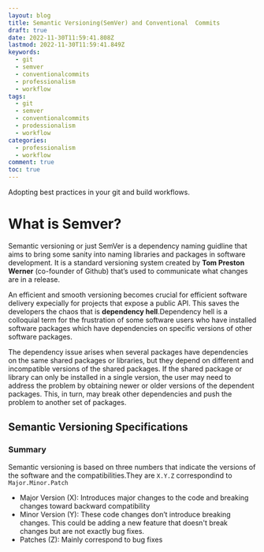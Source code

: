 ```yaml
---
layout: blog
title: Semantic Versioning(SemVer) and Conventional  Commits
draft: true
date: 2022-11-30T11:59:41.808Z
lastmod: 2022-11-30T11:59:41.849Z
keywords:
  - git
  - semver
  - conventionalcommits
  - professionalism
  - workflow
tags:
  - git
  - semver
  - conventionalcommits
  - prodessionalism
  - workflow
categories:
  - professionalism
  - workflow
comment: true
toc: true
---
```

A﻿dopting best practices in your git and build workflows.

<!--more-->

# W﻿hat is Semver?

S﻿emantic versioning or just SemVer is a dependency naming guidline that aims to bring some sanity into naming libraries and packages in software development. It is a standard versioning system created by **Tom Preston Werner** (co-founder of Github) that’s used to communicate what changes are in a release.

An efficient and smooth versioning becomes crucial for efficient software delivery expecially for projects that expose a public API. This saves the developers the chaos that is **dependency hell**.Dependency hell is a colloquial term for the frustration of some software users who have installed software packages which have dependencies on specific versions of other software packages.

The dependency issue arises when several packages have dependencies on the same shared packages or libraries, but they depend on different and incompatible versions of the shared packages. If the shared package or library can only be installed in a single version, the user may need to address the problem by obtaining newer or older versions of the dependent packages. This, in turn, may break other dependencies and push the problem to another set of packages.

## Semantic Versioning Specifications

### Summary

Semantic versioning is based on three numbers that indicate the versions of the software and the compatibilities.They are `X.Y.Z` correspondind to `Major.Minor.Patch`

- Major Version (X): Introduces major changes to the code and breaking changes toward backward compatibility
- Minor Version (Y): These code changes don’t introduce breaking changes. This could be adding a new feature that doesn't break changes but are not exactly bug fixes.
- Patches (Z): Mainly correspond to bug fixes
